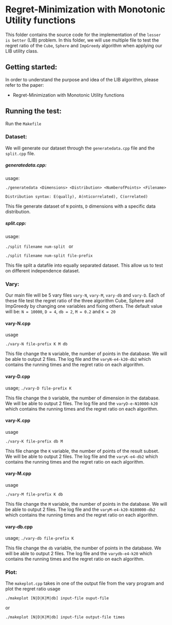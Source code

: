 # Regret-Minimization with Monotonic Utility functions
This folder contains the source code for the implementation of the ``lesser is better`` (LIB) problem. In this folder, we will use multiple file to test the regret ratio of the ``Cube``, ``Sphere`` and ``ImpGreedy`` algorithm when applying our LIB utility class. 

## Getting started:
In order to understand the purpose and idea of the LIB algorithm, please refer to the paper:
* Regret-Minimization with Monotonic Utility functions

## Running the test:
Run the ``Makefile``
### Dataset:
We will generate our dataset through the ``generatedata.cpp`` file and the ``split.cpp`` file. 
##### generatedata.cpp:
usage:

``
./generatedata <Dimensions> <Distribution> <NumberofPoints> <Filename>
``

``
Distribution syntax: E(qually), A(nticorrelated), C(orrelated)
``

This file generate dataset of ``N`` points, ``D`` dimensions with a specific data distribution.

##### split.cpp:
usage:

``
./split filename num-split 
``
or 

``
./split filename num-split file-prefix
``

This file split a datafile into equally separated dataset. This allow us to test on different independence dataset.

### Vary:
Our main file will be 5 vary files ``vary-N``, ``vary-M``, ``vary-db`` and ``vary-D``. Each of these file test the regret ratio of the three algorithm Cube, Sphere and ImpGreedy by changing one variables and fixing others. The default value will be: ``N = 10000``, ``D = 4``, ``db = 2``, ``M = 0.2`` and ``K = 20``

#### vary-N.cpp
usage

``
./vary-N file-prefix K M db
``

This file change the ``N`` variable, the number of points in the database. We will be able to output 2 files. The log file and the ``varyN-e4-k20-db2`` which contains the running times and the regret ratio on each algorithm.  


#### vary-D.cpp
usage;
``
./vary-D file-prefix K 
``

This file change the ``D`` variable, the number of dimension in the database. We will be able to output 2 files. The log file and the ``varyD-e-N10000-k20`` which contains the running times and the regret ratio on each algorithm.  

#### vary-K.cpp
usage

``
./vary-K file-prefix db M
``

This file change the ``K`` variable, the number of points of the result subset. We will be able to output 2 files. The log file and the ``varyK-e4-db2`` which contains the running times and the regret ratio on each algorithm.  

#### vary-M.cpp
usage

``
./vary-M file-prefix K db
``

This file change the ``M`` variable, the number of points in the database. We will be able to output 2 files. The log file and the ``varyM-e4-k20-N100000-db2`` which contains the running times and the regret ratio on each algorithm.  

#### vary-db.cpp
usage;
``
./vary-db file-prefix K 
``

This file change the ``db`` variable, the number of points in the database. We will be able to output 2 files. The log file and the ``varydb-e4-k20`` which contains the running times and the regret ratio on each algorithm.  

### Plot:
The ``makeplot.cpp`` takes in one of the output file from the vary program and plot the regret ratio
usage

``
./makeplot [N|D|K|M|db] input-file ouput-file 
``

or 

``
./makeplot [N|D|K|M|db] input-file output-file times
``




